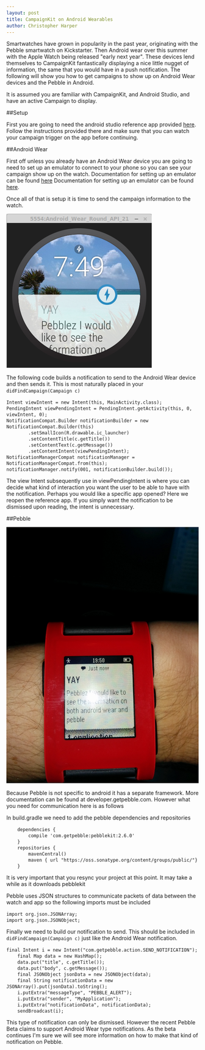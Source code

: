 ```yaml
---
layout: post
title: CampaignKit on Android Wearables
author: Christopher Harper
---
```


Smartwatches have grown in popularity in the past year, originating with the
Pebble smartwatch on Kickstarter. Then Android wear over this summer with the
Apple Watch being released "early next year". These devices lend themselves
to CampaignKit fantastically displaying a nice little nugget of information,
the same that you would have in a push notification. The following will show you
how to get campaigns to show up on Android Wear devices and the Pebble in 
Android.

It is assumed you are familiar with CampaignKit, and Android Studio, and have an
active Campaign to display.

##Setup

First you are going to need the android studio reference app provided [here](https://github.com/RadiusNetworks/campaignkit-reference-android-studio).
Follow the instructions provided there and make sure that you can watch your
campaign trigger on the app before continuing.


##Android Wear

First off unless you already have an Android Wear device you are going to need
to set up an emulator to connect to your phone so you can see your campaign 
show up on the watch. Documentation for setting up an emulator can be found [here](https://developer.android.com/training/wearables/apps/creating.html) Documentation for setting up an emulator can be found [here](https://developer.android.com/training/wearables/apps/creating.html).

Once all of that is setup it is time to send the campaign information to the watch.

![CampaignKit on Wear Emulator](../img/wearkit.png)

The following code builds a notification to send to the Android Wear device and
then sends it. This is most naturally placed in your `didFindCampaign(Campaign c)`

	Intent viewIntent = new Intent(this, MainActivity.class);
	PendingIntent viewPendingIntent = PendingIntent.getActivity(this, 0, viewIntent, 0);
	NotificationCompat.Builder notificationBuilder = new NotificationCompat.Builder(this)
	        .setSmallIcon(R.drawable.ic_launcher)
	        .setContentTitle(c.getTitle())
	        .setContentText(c.getMessage())
	        .setContentIntent(viewPendingIntent);
	NotificationManagerCompat notificationManager = NotificationManagerCompat.from(this);
	notificationManager.notify(001, notificationBuilder.build());

The view Intent subsequently use in viewPendingIntent is where you can decide
what kind of interaction you want the user to be able to have with the notification.
Perhaps you would like a specific app opened? Here we reopen the reference app.
If you simply want the notification to be dismissed upon reading, the intent is 
unnecessary.


##Pebble


![CampaignKit on Pebble](../img/pebblekit.png)

Because Pebble is not specific to android it has a separate framework. More
documentation can be found at developer.getpebble.com. However what you need for
communication here is as follows

In build.gradle we need to add the pebble dependencies and repositories

        dependencies {
    		compile 'com.getpebble:pebblekit:2.6.0'
    	}
    	repositories {
    		mavenCentral()
    		maven { url "https://oss.sonatype.org/content/groups/public/"}
    	}

It is very important that you resync your project at this point. It may take a
while as it downloads pebblekit

Pebble uses JSON structures to communicate packets of data between the watch
and app so the following imports must be included

	import org.json.JSONArray;
	import org.json.JSONObject;

Finally we need to build our notification to send. This should be included in
`didFindCampaign(Campaign c)` just like the Android Wear notification.

	final Intent i = new Intent("com.getpebble.action.SEND_NOTIFICATION");
        final Map data = new HashMap();
        data.put("title", c.getTitle());
        data.put("body", c.getMessage());
        final JSONObject jsonData = new JSONObject(data);
        final String notificationData = new JSONArray().put(jsonData).toString();
        i.putExtra("messageType", "PEBBLE_ALERT");
        i.putExtra("sender", "MyApplication");
        i.putExtra("notificationData", notificationData);
        sendBroadcast(i);

This type of notification can only be dismissed. However the recent Pebble Beta
claims to support Android Wear type notifications. As the beta continues I'm
sure we will see more information on how to make that kind of notification on
Pebble.
